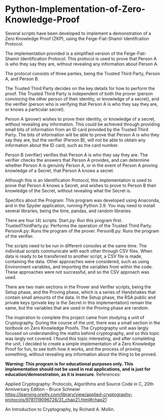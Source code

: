 # Python-Implementation-of-Zero-Knowledge-Proof
Several scripts have been developed to implement a demonstration of a Zero Knowledge Proof (ZKP), using the Feige-Fiat-Shamir Identifcation Protocol.

The implementation provided is a simplified version of the Feige-Fiat-Shamir Identification Protocol. This protocol is used to prove that Person A is who they say they are, without revealing any information about Person A.

The protocol consists of three parties, being the Trusted Third Party, Person A, and Person B.

The Trusted Third Party decides on the key details for how to perform the proof. The Trusted Third Party is independent of both the prover (person convincing the other person of their identity, or knowledge of a secret), and the verifier (person who is verifying that Person A is who they say they are, or knows a particular secret).

Person A (prover) wishes to prove their identity, or knowledge of a secret, without revealing any information. This could be achieved through providing small bits of information from an ID card provided by the Trusted Third Party. The bits of information will be able to prove that Person A is who they say they are, but the verifier (Person B), will not be able to obtain any information about the ID card, such as the card number.

Person B (verifier) verifies that Person A is who they say they are. The verifier checks the answers that Person A provides, and can determine whether Person A is genuinly Person A, or in the event of Person A proving knowledge of a Secret, that Person A knows a secret.

Although this is an Identification Protocol, this implementation is used to prove that Person A knows a Secret, and wishes to prove to Person B their knowledge of the Secret, without revealing what the Secret is.


Specifics about the Program:
This program was developed using Anaconda, and in the Spyder application, running Python 3.9. You may need to install several libraries, being the time, pandas, and random libraries.

There are four (4) scripts:
  Start.py: Run this program first.
  TrustedThirdParty.py: Performs the operation of the Trusted Third Party.
  PersonA.py: Runs the program of the prover.
  PersonB.py: Runs the program of the verifier.

The scripts need to be run in different consoles at the same time. The individual scripts communicate with each other through CSV files. When data is ready to be transferred to another script, a CSV file is made, containing the data. Other approaches were considered, such as using Environment variables, and Importing the variables from within the code. These approaches were not successful, and so the CSV approach was used.

There are two main sections in the Prover and Verifier scripts, being the Setup phase, and the Proving phase, which is a series of Handshakes that contain small amounts of the data. In the Setup phase, the RSA public and private keys (private key is the Secret in this implementation) remain the same, but the variables that are used in the Proving phase are random.

The inspiration to complete this project came from studying a unit of Cryptography. During the course of the unit, there was a small section in the textbook on Zero Knowledge Proofs. The Cryptography unit was largly focused on understanding the maths behind cryptography, and so this topic was largly not covered. I found this topic interesting, and after completing the unit, I decided to create a simple implementation of a Zero Knowledge Proof for fun, to see both how it works, and the process of proving something, without revealing any information about the thing to be proved.


********Warning: This program is for educational purposes only. This implementation should not be used in real applications, and is just for education/demonstration, as it is insecure.********
References: 

Applied Cryptography: Protocols, Algorithms and Source Code in C, 20th Anniversary Edition - Bruce Schneier
https://learning.oreilly.com/library/view/applied-cryptography-protocols/9781119096726/31_chap21.html#chap21

An Introduction to Cryptography, by Richard A. Mollin.
